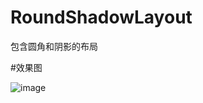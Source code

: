 # RoundShadowLayout
包含圆角和阴影的布局

#效果图

![image](https://github.com/wudengwei/RoundShadowLayout/imgs/1.jpg)
